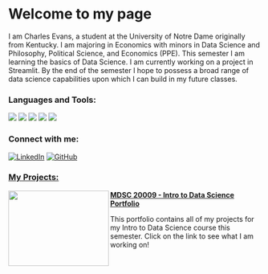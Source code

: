 
# Welcome to my page

I am Charles Evans, a student at the University of Notre Dame originally from Kentucky. I am majoring in Economics with minors in Data Science and Philosophy, Political Science, and Economics (PPE). This semester I am learning the basics of Data Science. I am currently working on a project in Streamlit. By the end of the semester I hope to possess a broad range of data science capabilities upon which I can build in my future classes.

 <h3> Languages and Tools: </h3>
<p>
  <img src="https://img.shields.io/badge/Python-FFD43B?style=for-the-badge&logo=python&logoColor=blue" /> 
  <img src="https://img.shields.io/badge/Pandas-2C2D72?style=for-the-badge&logo=pandas&logoColor=white" />
  <img src="https://img.shields.io/badge/Stata-2C2D72?style=for-the-badge&logo=stata&logoColor=white" />
  <img src="https://img.shields.io/badge/Microsoft_Excel-217346?style=for-the-badge&logo=microsoft-excel&logoColor=white" />
  <img src="https://img.shields.io/badge/Streamlit-FF4B4B?style=for-the-badge&logo=streamlit&logoColor=white" />
</p> 
<h3> Connect with me: </h3>
<p> <a href="https://www.linkedin.com/in/charles-evans-/" target="_blank"><img alt="LinkedIn" src="https://img.shields.io/badge/LinkedIn-0077B5?style=for-the-badge&logo=linkedin&logoColor=white"/></a> <a href="https://github.com/charlie11e" target="blank"><img alt="GitHub" src="https://img.shields.io/badge/GitHub-100000?style=for-the-badge&logo=github&logoColor=white"/>
</p>

<h3>My Projects: </h3>

<img align="left" width="200" height="150" src="https://encrypted-tbn0.gstatic.com/images?q=tbn:ANd9GcRws38ZeKAvLwXAx_WmaTLvw1VdLFtzzeYpTbzAl8bm-fZ1sl43ftCVW6I3PZI7DGdlGHU&usqp=CAU"> **[MDSC 20009 - Intro to Data Science Portfolio ](https://github.com/charlie11e/Evans-Data-Science-Portfolio/tree/main)**
<p> This portfolio contains all of my projects for my Intro to Data Science course this semester. Click on the link to see what I am working on! 
</p>
<br>

<!---
charlie11e/charlie11e is a ✨ special ✨ repository because its `README.md` (this file) appears on your GitHub profile.
You can click the Preview link to take a look at your changes.
--->
